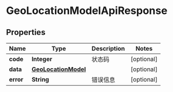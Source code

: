 

# GeoLocationModelApiResponse


## Properties

| Name | Type | Description | Notes |
|------------ | ------------- | ------------- | -------------|
|**code** | **Integer** | 状态码 |  [optional] |
|**data** | [**GeoLocationModel**](GeoLocationModel.md) |  |  [optional] |
|**error** | **String** | 错误信息 |  [optional] |



